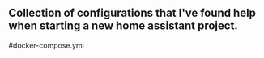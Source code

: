 ## Collection of configurations that I've found help when starting a new home assistant project.

#docker-compose.yml
